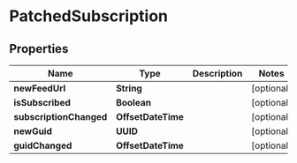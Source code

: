 

# PatchedSubscription


## Properties

| Name | Type | Description | Notes |
|------------ | ------------- | ------------- | -------------|
|**newFeedUrl** | **String** |  |  [optional] |
|**isSubscribed** | **Boolean** |  |  [optional] |
|**subscriptionChanged** | **OffsetDateTime** |  |  [optional] |
|**newGuid** | **UUID** |  |  [optional] |
|**guidChanged** | **OffsetDateTime** |  |  [optional] |



